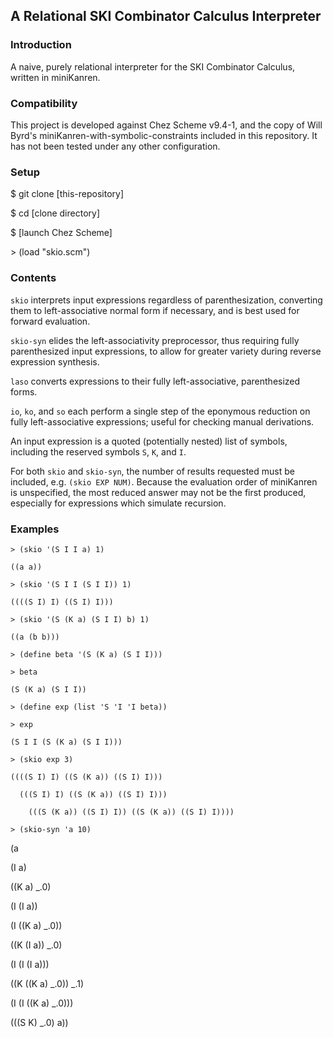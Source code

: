 ## A Relational SKI Combinator Calculus Interpreter

### Introduction
A naive, purely relational interpreter for the SKI Combinator Calculus, written in miniKanren.

### Compatibility
This project is developed against Chez Scheme v9.4-1, and the copy of Will Byrd's miniKanren-with-symbolic-constraints included in this repository. It has not been tested under any other configuration.

### Setup
$ git clone [this-repository]

$ cd [clone directory]

$ [launch Chez Scheme]

\> (load "skio.scm")

### Contents
`skio` interprets input expressions regardless of parenthesization, converting them to left-associative normal form if necessary, and is best used for forward evaluation.

`skio-syn` elides the left-associativity preprocessor, thus requiring fully parenthesized input expressions, to allow for greater variety during reverse expression synthesis.

`laso` converts expressions to their fully left-associative, parenthesized forms.

`io`, `ko`, and `so` each perform a single step of the eponymous reduction on fully left-associative expressions; useful for checking manual derivations. 

An input expression is a quoted (potentially nested) list of symbols, including the reserved symbols `S`, `K`, and `I`.

For both `skio` and `skio-syn`, the number of results requested must be included, e.g. `(skio EXP NUM)`. Because the evaluation order of miniKanren is unspecified, the most reduced answer may not be the first produced, especially for expressions which simulate recursion.

### Examples
`> (skio '(S I I a) 1)`

`((a a))`

`> (skio '(S I I (S I I)) 1)`

`((((S I) I) ((S I) I)))`

`> (skio '(S (K a) (S I I) b) 1)`

`((a (b b)))`

`> (define beta '(S (K a) (S I I)))`

`> beta`

`(S (K a) (S I I))`

`> (define exp (list 'S 'I 'I beta))`

`> exp`

`(S I I (S (K a) (S I I)))`

`> (skio exp 3)`

`((((S I) I) ((S (K a)) ((S I) I)))`

`  (((S I) I) ((S (K a)) ((S I) I)))`

`    (((S (K a)) ((S I) I)) ((S (K a)) ((S I) I))))`

`> (skio-syn 'a 10)`

(a

(I a)

((K a) _.0)

(I (I a))

(I ((K a) _.0))

((K (I a)) _.0)

(I (I (I a))) 

((K ((K a) _.0)) _.1) 

(I (I ((K a) _.0)))

(((S K) _.0) a))







